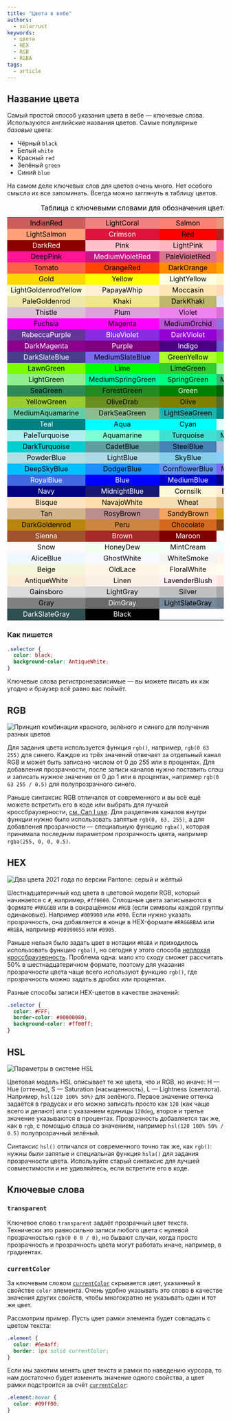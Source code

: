 ```yaml
---
title: "Цвета в вебе"
authors:
  - solarrust
keywords:
  - цвета
  - HEX
  - RGB
  - RGBA
tags:
  - article
---
```


## Название цвета

Самый простой способ указания цвета в вебе — ключевые слова. Используются английские названия цветов. Самые популярные _базовые_ цвета:

- Чёрный `black`
- Белый `white`
- Красный `red`
- Зелёный `green`
- Синий `blue`

На самом деле ключевых слов для цветов очень много. Нет особого смысла их все запоминать. Всегда можно заглянуть в таблицу цветов.

<style>
  #color-table {
    width: 100%;
    color: #000000;
  }

  #color-table td {
    width: 25%;
    text-align: center;
  }

  .light-text {
    color: white;
  }
</style>
<table id="color-table">
<caption>Таблица с ключевыми словами для обозначения цвета в CSS</caption>
<tr>
  <td style="background: indianred">IndianRed</td>
  <td style="background: lightcoral">LightCoral</td>
  <td style="background: salmon">Salmon</td>
  <td style="background: darksalmon">DarkSalmon</td>
</tr>
<tr>
  <td style="background: lightsalmon">LightSalmon</td>
  <td style="background: crimson" class="light-text">Crimson</td>
  <td style="background: red">Red</td>
  <td style="background: firebrick" class="light-text">FireBrick</td>
</tr>
<tr>
  <td style="background: darkred" class="light-text">DarkRed</td>
  <td style="background: pink">Pink</td>
  <td style="background: lightpink">LightPink</td>
  <td style="background: hotpink">HotPink</td>
</tr>
<tr>
  <td style="background: deeppink">DeepPink</td>
  <td style="background: mediumvioletred" class="light-text">MediumVioletRed</td>
  <td style="background: palevioletred">PaleVioletRed</td>
  <td style="background: coral">Coral</td>
</tr>
<tr>
  <td style="background: tomato">Tomato</td>
  <td style="background: orangered">OrangeRed</td>
  <td style="background: darkorange">DarkOrange</td>
  <td style="background: orange">Orange</td>
</tr>
<tr>
  <td style="background: gold">Gold</td>
  <td style="background: yellow">Yellow</td>
  <td style="background: lightyellow">LightYellow</td>
  <td style="background: lemonchiffon">LemonChiffon</td>
</tr>
<tr>
  <td style="background: lightgoldenrodyellow">LightGoldenrodYellow</td>
  <td style="background: papayawhip">PapayaWhip</td>
  <td style="background: moccasin">Moccasin</td>
  <td style="background: peachpuff">PeachPuff</td>
</tr>
<tr>
  <td style="background: palegoldenrod">PaleGoldenrod</td>
  <td style="background: khaki">Khaki</td>
  <td style="background: darkkhaki">DarkKhaki</td>
  <td style="background: lavender">Lavender</td>
</tr>
<tr>
  <td style="background: thistle">Thistle</td>
  <td style="background: plum">Plum</td>
  <td style="background: violet">Violet</td>
  <td style="background: orchid">Orchid</td>
</tr>
<tr>
  <td style="background: fuchsia">Fuchsia</td>
  <td style="background: magenta">Magenta</td>
  <td style="background: mediumorchid">MediumOrchid</td>
  <td style="background: mediumpurple">MediumPurple</td>
</tr>
<tr>
  <td style="background: rebeccapurple" class="light-text">RebeccaPurple</td>
  <td style="background: blueviolet" class="light-text">BlueViolet</td>
  <td style="background: darkviolet" class="light-text">DarkViolet</td>
  <td style="background: darkorchid" class="light-text">DarkOrchid</td>
</tr>
<tr>
  <td style="background: darkmagenta" class="light-text">DarkMagenta</td>
  <td style="background: purple" class="light-text">Purple</td>
  <td style="background: indigo" class="light-text">Indigo</td>
  <td style="background: slateblue" class="light-text">SlateBlue</td>
</tr>
<tr>
  <td style="background: darkslateblue" class="light-text">DarkSlateBlue</td>
  <td style="background: mediumslateblue">MediumSlateBlue</td>
  <td style="background: greenyellow">GreenYellow</td>
  <td style="background: chartreuse">Chartreuse</td>
</tr>
<tr>
  <td style="background: lawngreen">LawnGreen</td>
  <td style="background: lime">Lime</td>
  <td style="background: limegreen">LimeGreen</td>
  <td style="background: palegreen">PaleGreen</td>
</tr>
<tr>
  <td style="background: lightgreen">LightGreen</td>
  <td style="background: mediumspringgreen">MediumSpringGreen</td>
  <td style="background: springgreen">SpringGreen</td>
  <td style="background: mediumseagreen">MediumSeaGreen</td>
</tr>
<tr>
  <td style="background: seagreen">SeaGreen</td>
  <td style="background: forestgreen">ForestGreen</td>
  <td style="background: green" class="light-text">Green</td>
  <td style="background: darkgreen" class="light-text">DarkGreen</td>
</tr>
<tr>
  <td style="background: yellowgreen">YellowGreen</td>
  <td style="background: olivedrab">OliveDrab</td>
  <td style="background: olive">Olive</td>
  <td style="background: darkolivegreen" class="light-text">DarkOliveGreen</td>
</tr>
<tr>
  <td style="background: mediumaquamarine">MediumAquamarine</td>
  <td style="background: darkseagreen">DarkSeaGreen</td>
  <td style="background: lightseagreen">LightSeaGreen</td>
  <td style="background: darkcyan">DarkCyan</td>
</tr>
<tr>
  <td style="background: teal" class="light-text">Teal</td>
  <td style="background: aqua">Aqua</td>
  <td style="background: cyan">Cyan</td>
  <td style="background: lightcyan">LightCyan</td>
</tr>
<tr>
  <td style="background: paleturquoise">PaleTurquoise</td>
  <td style="background: aquamarine">Aquamarine</td>
  <td style="background: turquoise">Turquoise</td>
  <td style="background: mediumturquoise">MediumTurquoise</td>
</tr>
<tr>
  <td style="background: darkturquoise">DarkTurquoise</td>
  <td style="background: cadetblue">CadetBlue</td>
  <td style="background: steelblue">SteelBlue</td>
  <td style="background: lightsteelblue">LightSteelBlue</td>
</tr>
<tr>
  <td style="background: powderblue">PowderBlue</td>
  <td style="background: lightblue">LightBlue</td>
  <td style="background: skyblue">SkyBlue</td>
  <td style="background: lightskyblue">LightSkyBlue</td>
</tr>
<tr>
  <td style="background: deepskyblue">DeepSkyBlue</td>
  <td style="background: dodgerblue">DodgerBlue</td>
  <td style="background: cornflowerblue">CornflowerBlue</td>
  <td style="background: mediumslateblue">MediumSlateBlue</td>
</tr>
<tr>
  <td style="background: royalblue" class="light-text">RoyalBlue</td>
  <td style="background: blue" class="light-text">Blue</td>
  <td style="background: mediumblue" class="light-text">MediumBlue</td>
  <td style="background: darkblue" class="light-text">DarkBlue</td>
</tr>
<tr>
  <td style="background: navy" class="light-text">Navy</td>
  <td style="background: midnightblue" class="light-text">MidnightBlue</td>
  <td style="background: cornsilk">Cornsilk</td>
  <td style="background: blanchedalmond">BlanchedAlmond</td>
</tr>
<tr>
  <td style="background: bisque">Bisque</td>
  <td style="background: navajowhite">NavajoWhite</td>
  <td style="background: wheat">Wheat</td>
  <td style="background: burlywood">BurlyWood</td>
</tr>
<tr>
  <td style="background: tan">Tan</td>
  <td style="background: rosybrown">RosyBrown</td>
  <td style="background: sandybrown">SandyBrown</td>
  <td style="background: goldenrod">Goldenrod</td>
</tr>
<tr>
  <td style="background: darkgoldenrod">DarkGoldenrod</td>
  <td style="background: peru">Peru</td>
  <td style="background: chocolate">Chocolate</td>
  <td style="background: saddlebrown" class="light-text">SaddleBrown</td>
</tr>
<tr>
  <td style="background: sienna" class="light-text">Sienna</td>
  <td style="background: brown" class="light-text">Brown</td>
  <td style="background: maroon" class="light-text">Maroon</td>
  <td style="background: white">White</td>
</tr>
<tr>
  <td style="background: snow">Snow</td>
  <td style="background: honeydew">HoneyDew</td>
  <td style="background: mintcream">MintCream</td>
  <td style="background: azure">Azure</td>
</tr>
<tr>
  <td style="background: aliceblue">AliceBlue</td>
  <td style="background: ghostwhite">GhostWhite</td>
  <td style="background: whitesmoke">WhiteSmoke</td>
  <td style="background: seashell">SeaShell</td>
</tr>
<tr>
  <td style="background: beige">Beige</td>
  <td style="background: oldlace">OldLace</td>
  <td style="background: floralwhite">FloralWhite</td>
  <td style="background: ivory">Ivory</td>
</tr>
<tr>
  <td style="background: antiquewhite">AntiqueWhite</td>
  <td style="background: linen">Linen</td>
  <td style="background: lavenderblush">LavenderBlush</td>
  <td style="background: mistyrose">MistyRose</td>
</tr>
<tr>
  <td style="background: gainsboro">Gainsboro</td>
  <td style="background: lightgray">LightGray</td>
  <td style="background: silver">Silver</td>
  <td style="background: darkgray">DarkGray</td>
</tr>
<tr>
  <td style="background: gray">Gray</td>
  <td style="background: dimgray" class="light-text">DimGray</td>
  <td style="background: lightslategray">LightSlateGray</td>
  <td style="background: slategray">SlateGray</td>
</tr>
<tr>
  <td style="background: darkslategray" class="light-text">DarkSlateGray</td>
  <td style="background: black" class="light-text">Black</td>
</tr>
</table>

### Как пишется

```css
.selector {
  color: black;
  background-color: AntiqueWhite;
}
```

Ключевые слова регистронезависимые — вы можете писать их как угодно и браузер всё равно вас поймёт.

## RGB

![Принцип комбинации красного, зелёного и синего для получения разных цветов](images/rgb.jpg)

Для задания цвета используется функция `rgb()`, например, `rgb(0 63 255)` для синего. Каждое из трёх значений отвечает за отдельный канал RGB и может быть записано числом от 0 до 255 или в процентах. Для добавления прозрачности, после записи каналов нужно поставить слэш и записать нужное значение от 0 до 1 или в процентах, например `rgb(0 63 255 / 0.5)` для полупрозрачного синего.

Раньше синтаксис RGB отличался от современного и вы всё ещё можете встретить его в коде или выбрать для лучшей кроссбраузерности, [см. Can I use](https://caniuse.com/mdn-css_types_color_rgb_function_accepts_alpha). Для разделения каналов внутри функции нужно было использовать запятые `rgb(0, 63, 255)`, а для добавления прозрачности — специальную функцию `rgba()`, которая принимала последним параметром прозрачность цвета, например `rgba(255, 0, 0, 0.5)`.

## HEX

![Два цвета 2021 года по версии Pantone: серый и жёлтый](images/hex.png)

Шестнадцатеричный код цвета в цветовой модели RGB, который начинается с `#`, например, `#ff0000`. Сплошные цвета записываются в формате `#RRGGBB` или в сокращённом `#RGB` (если символы каждой группы одинаковые). Например `#009900` или `#090`. Если нужно указать прозрачность, она добавляется в конце в HEX-формате `#RRGGBBAA` или `#RGBA`, например `#00990055` или `#0905`.

Раньше нельзя было задать цвет в нотации `#RGBA` и приходилось использовать функцию `rgba()`, но сегодня у этого способа [неплохая кроссбраузерность](https://caniuse.com/css-rrggbbaa). Проблема одна: мало кто сходу сможет рассчитать 50% в шестнадцатеричном формате, поэтому для указания прозрачности цвета чаще всего используют функцию `rgb()`, где прозрачность можно задать в дробях или процентах.

Разные способы записи HEX-цветов в качестве значений:

```css
.selector {
  color: #FFF;
  border-color: #00000080;
  background-color: #ff00ff;
}
```

## HSL

![Параметры в системе HSL](images/hsl.png)

Цветовая модель HSL описывает те же цвета, что и RGB, но иначе: H — Hue (оттенок), S — Saturation (насыщенность), L — Lightness (светлота). Например, `hsl(120 100% 50%)` для зелёного. Первое значение оттенка задаётся в градусах и его можно записать просто как `120` (как чаще всего и делают) или с указанием единицы `120deg`, второе и третье значение указываются в процентах. Прозрачность добавляется так же, как в `rgb`, с помощью слэша со значением, например `hsl(120 100% 50% / 0.5)` полупрозрачный зелёный.

Синтаксис `hsl()` отличался от современного точно так же, как `rgb()`: нужны были запятые и специальная функция `hsla()` для задания прозрачности цвета. Используйте старый синтаксис для лучшей совместимости и не удивляйтесь, если встретите его в коде.

## Ключевые слова

### `transparent`

Ключевое слово `transparent` задаёт прозрачный цвет текста. Технически это равносильно записи любого цвета с нулевой прозрачностью `rgb(0 0 0 / 0)`, но бывают случаи, когда просто прозрачность и прозрачность цвета могут работать иначе, например, в градиентах.

### `currentColor`

За ключевым словом [`currentColor`](/css/currentcolor) скрывается цвет, указанный в свойстве `color` элемента. Очень удобно указывать это слово в качестве значения других свойств, чтобы многократно не указывать один и тот же цвет.

Рассмотрим пример. Пусть цвет рамки элемента будет совпадать с цветом текста:

```css
.element {
  color: #6e4aff;
  border: 1px solid currentColor;
}
```

Если мы захотим менять цвет текста и рамки по наведению курсора, то нам достаточно будет изменить значение одного свойства, а цвет рамки подстроится за счёт [`currentColor`](/css/currentcolor):

```css
.element:hover {
  color: #09ff00;
}
```
